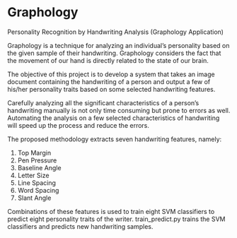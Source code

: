 # Graphology
Personality Recognition by Handwriting Analysis (Graphology Application)

Graphology is a technique for analyzing an individual’s personality based on the given sample of their handwriting. Graphology considers the fact that the movement of our hand is directly related to the state of our brain.

The objective of this project is to develop a system that takes an image document containing the handwriting of a person and output a few of his/her personality traits based on some selected handwriting features. 

Carefully analyzing all the significant characteristics of a person’s handwriting manually is not only time consuming but prone to errors as well. Automating the analysis on a few selected characteristics of handwriting will speed up the process and reduce the errors.

The proposed methodology extracts seven handwriting features, namely:

1. Top Margin
2. Pen Pressure
3. Baseline Angle
4. Letter Size
5. Line Spacing
6. Word Spacing 
7. Slant Angle

Combinations of these features is used to train eight SVM classifiers to predict eight personality traits of the writer. train_predict.py trains the SVM classifiers and predicts new handwriting samples.
